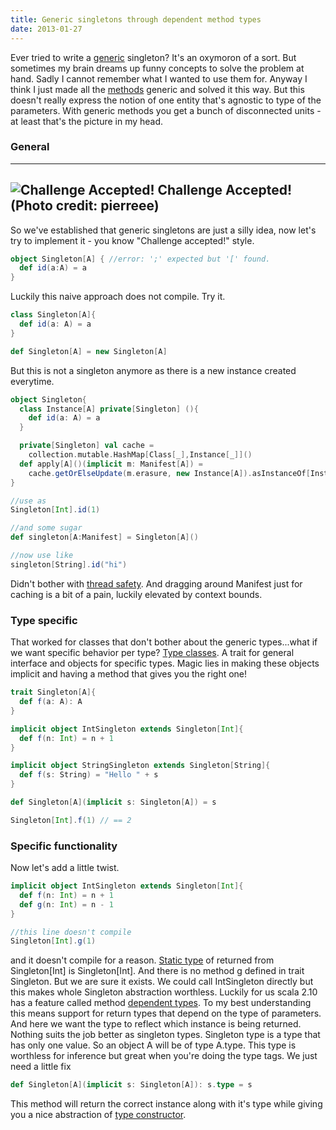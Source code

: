 ```yaml
---
title: Generic singletons through dependent method types
date: 2013-01-27
---
```


Ever
tried to write a
[generic](http://en.wikipedia.org/wiki/Generic_programming "Generic programming")
singleton? It's an oxymoron of a sort. But sometimes my brain dreams up
funny concepts to solve the problem at hand. Sadly I cannot remember
what I wanted to use them for. Anyway I think I just made all the
[methods](http://en.wikipedia.org/wiki/Method_%28computer_programming%29 "Method (computer programming)")
generic and solved it this way. But this doesn't really express the
notion of one entity that's agnostic to type of the parameters. With
generic methods you get a bunch of disconnected units - at least that's
the picture in my head.

### General

 --------------
 ![Challenge Accepted!](http://farm8.static.flickr.com/7192/6857158741_a4e3d23649_m.jpg "Challenge Accepted!")
 Challenge Accepted! (Photo credit: pierreee)
 --------------

So we've
established that generic singletons are just a silly idea, now let's try
to implement it - you know "Challenge accepted!" style.

```scala
object Singleton[A] { //error: ';' expected but '[' found.
  def id(a:A) = a
}
```

Luckily this naive approach does not compile. Try it.

```scala
class Singleton[A]{
  def id(a: A) = a
}

def Singleton[A] = new Singleton[A]
```

But this is not a singleton anymore as there is a new instance created
everytime.

```scala
object Singleton{
  class Instance[A] private[Singleton] (){
    def id(a: A) = a
  }

  private[Singleton] val cache =
    collection.mutable.HashMap[Class[_],Instance[_]]()
  def apply[A]()(implicit m: Manifest[A]) =
    cache.getOrElseUpdate(m.erasure, new Instance[A]).asInstanceOf[Instance[A]]
}

//use as
Singleton[Int].id(1)

//and some sugar
def singleton[A:Manifest] = Singleton[A]()

//now use like
singleton[String].id("hi")
```

Didn't bother with [thread
safety](http://en.wikipedia.org/wiki/Thread_safety "Thread safety"). And
dragging around Manifest just for caching is a bit of a pain, luckily
elevated by context bounds.

### Type specific

That worked for classes that don't bother about the generic types...what
if we want specific behavior per type? [Type
classes](http://en.wikipedia.org/wiki/Type_class "Type class").
A trait for general interface and objects for specific types. Magic lies
in making these objects implicit and having a method that gives you the
right one!

```scala
trait Singleton[A]{
  def f(a: A): A
}

implicit object IntSingleton extends Singleton[Int]{
  def f(n: Int) = n + 1
}

implicit object StringSingleton extends Singleton[String]{
  def f(s: String) = "Hello " + s
}

def Singleton[A](implicit s: Singleton[A]) = s

Singleton[Int].f(1) // == 2
```

### Specific functionality

Now let's add a little twist.

```scala
implicit object IntSingleton extends Singleton[Int]{
  def f(n: Int) = n + 1
  def g(n: Int) = n - 1
}

//this line doesn't compile
Singleton[Int].g(1)
```

and it doesn't compile for a reason. [Static
type](http://en.wikipedia.org/wiki/Type_system "Type system") of
returned from Singleton[Int] is Singleton[Int]. And there is no method g
defined in trait Singleton. But we are sure it exists. We could call
IntSingleton directly but this makes whole Singleton abstraction
worthless. Luckily for us scala 2.10 has a feature called method
[dependent
types](http://en.wikipedia.org/wiki/Dependent_type "Dependent type"). To
my best understanding this means support for return types that depend on
the type of parameters. And here we want the type to reflect which
instance is being returned. Nothing suits the job better as singleton
types. Singleton type is a type that has only one value. So an object A
will be of type A.type. This type is worthless for inference but great
when you're doing the type tags. We just need a little fix

```scala
def Singleton[A](implicit s: Singleton[A]): s.type = s
```

This method will return the correct instance along with it's type while
giving you a nice abstraction of [type
constructor](http://en.wikipedia.org/wiki/Type_constructor "Type constructor").
 
